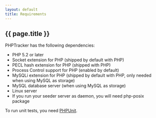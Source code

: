 ```yaml
---
layout: default
title: Requirements
---
```

## {{ page.title }} ##

PHPTracker has the following dependencies:

*   PHP 5.2 or later
*   Socket extension for PHP (shipped by default with PHP)
*   PECL hash extension for PHP (shipped with PHP)
*   Process Control support for PHP (enabled by default)
*   MySQLi extension for PHP (shipped by default with PHP, only needed when using MySQL as storage)
*   MySQL database server (when using MySQL as storage)
*   Linux server
*   If you run your seeder server as daemon, you will need php-posix package

  
To run unit tests, you need [PHPUnit][1].

 [1]: https://github.com/sebastianbergmann/phpunit/
